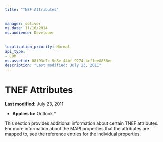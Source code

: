 ```yaml
---
title: "TNEF Attributes"
 
 
manager: soliver
ms.date: 11/16/2014
ms.audience: Developer
 
 
localization_priority: Normal
api_type:
- COM
ms.assetid: 88f93c7c-5e8e-44bf-9274-4cf1ee8838ec
description: "Last modified: July 23, 2011"
---
```


# TNEF Attributes

 **Last modified:** July 23, 2011 
  
 * **Applies to:** Outlook * 
  
This section provides additional information about certain TNEF attributes. For more information about the MAPI properties that the attributes are mapped to, see the reference entries for the individual properties.
  

